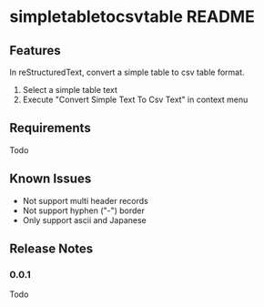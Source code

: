 # simpletabletocsvtable README

## Features

In reStructuredText, convert a simple table to csv table format.

1. Select a simple table text
2. Execute "Convert Simple Text To Csv Text" in context menu 

## Requirements

Todo

## Known Issues

* Not support multi header records
* Not support hyphen ("-") border
* Only support ascii and Japanese

## Release Notes

### 0.0.1

Todo